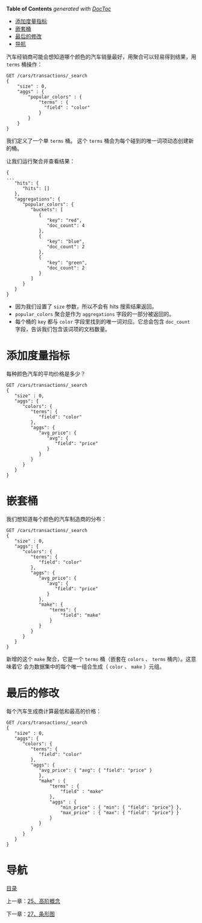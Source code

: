 <!-- START doctoc generated TOC please keep comment here to allow auto update -->
<!-- DON'T EDIT THIS SECTION, INSTEAD RE-RUN doctoc TO UPDATE -->
**Table of Contents**  *generated with [DocToc](https://github.com/thlorenz/doctoc)*

- [添加度量指标](#%E6%B7%BB%E5%8A%A0%E5%BA%A6%E9%87%8F%E6%8C%87%E6%A0%87)
- [嵌套桶](#%E5%B5%8C%E5%A5%97%E6%A1%B6)
- [最后的修改](#%E6%9C%80%E5%90%8E%E7%9A%84%E4%BF%AE%E6%94%B9)
- [导航](#%E5%AF%BC%E8%88%AA)

<!-- END doctoc generated TOC please keep comment here to allow auto update -->

汽车经销商可能会想知道哪个颜色的汽车销量最好，用聚合可以轻易得到结果，用 `terms` 桶操作：

```
GET /cars/transactions/_search
{
    "size" : 0,
    "aggs" : { 
        "popular_colors" : { 
            "terms" : { 
              "field" : "color"
            }
        }
    }
}
```

我们定义了一个单 `terms` 桶。 这个 `terms` 桶会为每个碰到的唯一词项动态创建新的桶。 

让我们运行聚合并查看结果：

```
{
...
   "hits": {
      "hits": [] 
   },
   "aggregations": {
      "popular_colors": { 
         "buckets": [
            {
               "key": "red", 
               "doc_count": 4 
            },
            {
               "key": "blue",
               "doc_count": 2
            },
            {
               "key": "green",
               "doc_count": 2
            }
         ]
      }
   }
}
```

- 因为我们设置了 `size` 参数，所以不会有 hits 搜索结果返回。
- `popular_colors` 聚合是作为 `aggregations` 字段的一部分被返回的。
- 每个桶的 `key` 都与 `color` 字段里找到的唯一词对应。它总会包含 `doc_count` 字段，告诉我们包含该词项的文档数量。

# 添加度量指标

每种颜色汽车的平均价格是多少？

```
GET /cars/transactions/_search
{
   "size" : 0,
   "aggs": {
      "colors": {
         "terms": {
            "field": "color"
         },
         "aggs": { 
            "avg_price": { 
               "avg": {
                  "field": "price" 
               }
            }
         }
      }
   }
}
```

# 嵌套桶

我们想知道每个颜色的汽车制造商的分布：

```
GET /cars/transactions/_search
{
   "size" : 0,
   "aggs": {
      "colors": {
         "terms": {
            "field": "color"
         },
         "aggs": {
            "avg_price": { 
               "avg": {
                  "field": "price"
               }
            },
            "make": { 
                "terms": {
                    "field": "make" 
                }
            }
         }
      }
   }
}
```

新增的这个 `make` 聚合，它是一个 `terms` 桶（嵌套在 `colors` 、 `terms` 桶内）。这意味着它 会为数据集中的每个唯一组合生成（ `color` 、 `make` ）元组。

# 最后的修改

每个汽车生成商计算最低和最高的价格：

```
GET /cars/transactions/_search
{
   "size" : 0,
   "aggs": {
      "colors": {
         "terms": {
            "field": "color"
         },
         "aggs": {
            "avg_price": { "avg": { "field": "price" }
            },
            "make" : {
                "terms" : {
                    "field" : "make"
                },
                "aggs" : { 
                    "min_price" : { "min": { "field": "price"} }, 
                    "max_price" : { "max": { "field": "price"} } 
                }
            }
         }
      }
   }
}
```


# 导航

[目录](README.md)

上一章：[25、高阶概念](25、高阶概念.md)

下一章：[27、条形图](27、条形图.md)
